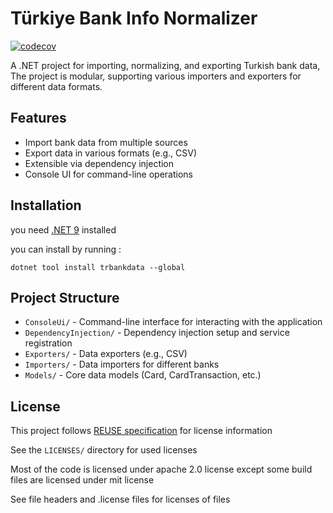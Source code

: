 <!--
SPDX-FileCopyrightText: 2025 Alper Çelik <alper@alper-celik.dev>

SPDX-License-Identifier: Apache-2.0
-->

# Türkiye Bank Info Normalizer

[![codecov](https://codecov.io/gh/Alper-Celik/TurkiyeBankInfoNormalizer/graph/badge.svg?token=zgFqShKXLG)](https://codecov.io/gh/Alper-Celik/TurkiyeBankInfoNormalizer)

A .NET project for importing, normalizing, and exporting Turkish bank data, The 
project is modular, supporting various importers and exporters for different data formats.

## Features
- Import bank data from multiple sources
- Export data in various formats (e.g., CSV)
- Extensible via dependency injection
- Console UI for command-line operations

## Installation

you need [.NET 9](https://dotnet.microsoft.com/en-us/download/dotnet/9.0) installed 

you can install by running :
```shell
dotnet tool install trbankdata --global
```

## Project Structure
- `ConsoleUi/` - Command-line interface for interacting with the application
- `DependencyInjection/` - Dependency injection setup and service registration
- `Exporters/` - Data exporters (e.g., CSV)
- `Importers/` - Data importers for different banks
- `Models/` - Core data models (Card, CardTransaction, etc.)

## License
This project follows [REUSE specification](https://reuse.software/)
for license information

See the `LICENSES/` directory for used licenses

Most of the code is licensed under apache 2.0 license except some build files are licensed under mit license

See file headers and .license files for licenses of files

